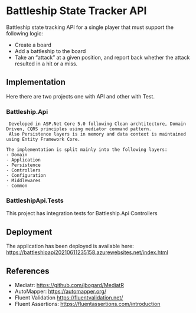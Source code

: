 #  Battleship State Tracker API
Battleship state tracking API for a single player that must support the following logic:

- Create a board
- Add a battleship to the board
- Take an “attack” at a given position, and report back whether the attack resulted in a hit or a miss.


## Implementation
Here there are two projects one with API and other with Test.

### Battleship.Api
	 Developed in ASP.Net Core 5.0 following Clean archtitecture, Domain Driven, CQRS principles using mediator command pattern.
	 Also Persistence layers is in memory and data context is maintained using Entity Framework Core.

	The implementation is split mainly into the following layers:
	- Domain
	- Application
	- Persistence
	- Controllers 
	- Configuration
	- Middlewares
	- Common

### BattleshipApi.Tests
This project has integration tests for Battleship.Api Controllers

## Deployment
The application has been deployed is available here: 
https://battleshipapi20210611235158.azurewebsites.net/index.html

## References

- Mediatr: https://github.com/jbogard/MediatR
- AutoMapper: https://automapper.org/
- Fluent Validation https://fluentvalidation.net/
- Fluent Assertions: https://fluentassertions.com/introduction

